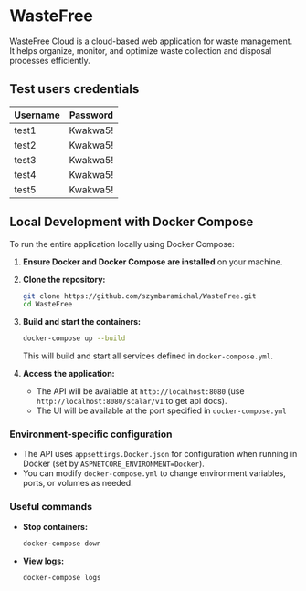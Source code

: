 # WasteFree
WasteFree Cloud is a cloud-based web application for waste management. It helps organize, monitor, and optimize waste collection and disposal processes efficiently.

## Test users credentials

| Username | Password  |
|----------|-----------|
| test1    | Kwakwa5!  |
| test2    | Kwakwa5!  |
| test3    | Kwakwa5!  |
| test4    | Kwakwa5!  |
| test5    | Kwakwa5!  |

## Local Development with Docker Compose

To run the entire application locally using Docker Compose:

1. **Ensure Docker and Docker Compose are installed** on your machine.

2. **Clone the repository:**
   ```sh
   git clone https://github.com/szymbaramichal/WasteFree.git
   cd WasteFree
   ```

3. **Build and start the containers:**
   ```sh
   docker-compose up --build
   ```
   This will build and start all services defined in `docker-compose.yml`.

4. **Access the application:**
   - The API will be available at `http://localhost:8080` (use `http://localhost:8080/scalar/v1` to get api docs).
   - The UI will be available at the port specified in `docker-compose.yml`

### Environment-specific configuration
- The API uses `appsettings.Docker.json` for configuration when running in Docker (set by `ASPNETCORE_ENVIRONMENT=Docker`).
- You can modify `docker-compose.yml` to change environment variables, ports, or volumes as needed.

### Useful commands
- **Stop containers:**
  ```sh
  docker-compose down
  ```
- **View logs:**
  ```sh
  docker-compose logs
  ```